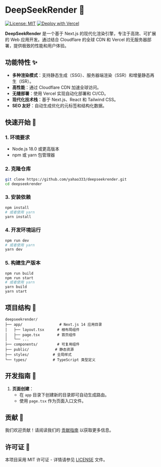 # DeepSeekRender 🚀

[![License: MIT](https://img.shields.io/badge/License-MIT-blue.svg)](https://opensource.org/licenses/MIT)
[![Deploy with Vercel](https://vercel.com/button)](https://vercel.com/new/clone?repository-url=https://github.com/yahao333/deepseekrender)

**DeepSeekRender** 是一个基于 Next.js 的现代化渲染引擎，专注于高效、可扩展的 Web 应用开发。通过结合 Cloudflare 的全球 CDN 和 Vercel 的无服务器部署，提供极致的性能和用户体验。

## 功能特性 ✨

- **多种渲染模式**：支持静态生成（SSG）、服务器端渲染（SSR）和增量静态再生（ISR）。
- **高性能**：通过 Cloudflare CDN 加速全球访问。
- **无缝部署**：使用 Vercel 实现自动化部署和 CI/CD。
- **现代化技术栈**：基于 Next.js、React 和 Tailwind CSS。
- **SEO 友好**：自动生成优化的元标签和结构化数据。

## 快速开始 🚀

### 1. 环境要求

- Node.js 18.0 或更高版本
- npm 或 yarn 包管理器

### 2. 克隆仓库

```bash
git clone https://github.com/yahao333/deepseekrender.git
cd deepseekrender
```

### 3. 安装依赖

```bash
npm install
# 或者使用 yarn
yarn install
```

### 4. 开发环境运行

```bash
npm run dev
# 或者使用 yarn
yarn dev
```

### 5. 构建生产版本

```bash
npm run build
npm run start
# 或者使用 yarn
yarn build
yarn start
```

## 项目结构 📁

```
deepseekrender/
├── app/                 # Next.js 14 应用目录
│   ├── layout.tsx      # 根布局组件
│   ├── page.tsx        # 首页组件
│   └── ...
├── components/         # 可复用组件
├── public/            # 静态资源
├── styles/           # 全局样式
└── types/            # TypeScript 类型定义
```

## 开发指南 📖

1. **页面创建**：
   - 在 `app` 目录下创建新的目录即可自动生成路由。
   - 使用 `page.tsx` 作为页面入口文件。

## 贡献 🤝

我们欢迎贡献！请阅读我们的 [贡献指南](CONTRIBUTING.md) 以获取更多信息。

## 许可证 📄

本项目采用 MIT 许可证 - 详情请参见 [LICENSE](LICENSE) 文件。
